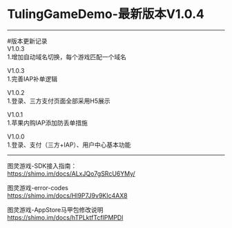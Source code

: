 TulingGameDemo-最新版本V1.0.4
====

 ************************************************************
  
 #版本更新记录<br>
    V1.0.3<br>
 1.增加自动域名切换，每个游戏匹配一个域名<br>
 
   V1.0.3<br>
 1.完善IAP补单逻辑<br>
 
  V1.0.2<br>
 1.登录、三方支付页面全部采用H5展示<br>
 
 V1.0.1<br>
 1.苹果内购IAP添加防丢单措施<br>

 V1.0.0<br>
 1.登录、支付（三方+IAP）、用户中心基本功能<br>
 
 ************************************************************


图灵游戏-SDK接入指南：<br>
https://shimo.im/docs/ALxJQo7gSRcU6YMy/

图灵游戏-error-codes<br>
https://shimo.im/docs/Hl9P7J9v9KIc4AX8

图灵游戏-AppStore马甲包修改说明<br>
https://shimo.im/docs/hTPLktfTcfIPMPDl

